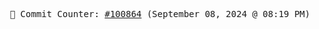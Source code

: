 <p align="center">
    <samp>
        📮 Commit Counter: <a href="https://github.com/Javascript-void0/Javascript-void0/commits/main">#100864</a> (September 08, 2024 @ 08:19 PM)
    </samp>
</p>